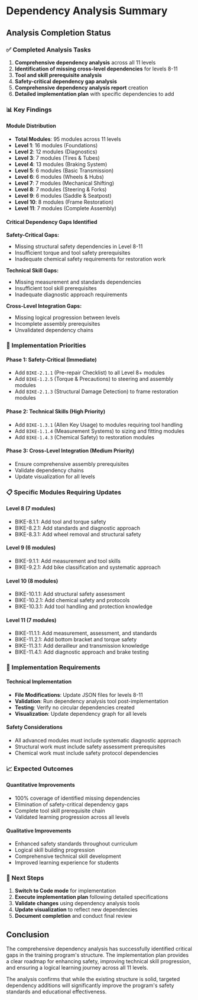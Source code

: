 # Dependency Analysis Summary

## Analysis Completion Status

### ✅ Completed Analysis Tasks
1. **Comprehensive dependency analysis** across all 11 levels
2. **Identification of missing cross-level dependencies** for levels 8-11
3. **Tool and skill prerequisite analysis** 
4. **Safety-critical dependency gap analysis**
5. **Comprehensive dependency analysis report** creation
6. **Detailed implementation plan** with specific dependencies to add

### 📊 Key Findings

#### Module Distribution
- **Total Modules**: 95 modules across 11 levels
- **Level 1**: 16 modules (Foundations)
- **Level 2**: 12 modules (Diagnostics)
- **Level 3**: 7 modules (Tires & Tubes)
- **Level 4**: 13 modules (Braking System)
- **Level 5**: 6 modules (Basic Transmission)
- **Level 6**: 6 modules (Wheels & Hubs)
- **Level 7**: 7 modules (Mechanical Shifting)
- **Level 8**: 7 modules (Steering & Forks)
- **Level 9**: 6 modules (Saddle & Seatpost)
- **Level 10**: 8 modules (Frame Restoration)
- **Level 11**: 7 modules (Complete Assembly)

#### Critical Dependency Gaps Identified

**Safety-Critical Gaps:**
- Missing structural safety dependencies in Level 8-11
- Insufficient torque and tool safety prerequisites
- Inadequate chemical safety requirements for restoration work

**Technical Skill Gaps:**
- Missing measurement and standards dependencies
- Insufficient tool skill prerequisites
- Inadequate diagnostic approach requirements

**Cross-Level Integration Gaps:**
- Missing logical progression between levels
- Incomplete assembly prerequisites
- Unvalidated dependency chains

### 🎯 Implementation Priorities

#### Phase 1: Safety-Critical (Immediate)
- Add `BIKE-2.1.1` (Pre-repair Checklist) to all Level 8+ modules
- Add `BIKE-1.2.5` (Torque & Precautions) to steering and assembly modules
- Add `BIKE-2.1.3` (Structural Damage Detection) to frame restoration modules

#### Phase 2: Technical Skills (High Priority)
- Add `BIKE-1.3.1` (Allen Key Usage) to modules requiring tool handling
- Add `BIKE-1.1.4` (Measurement Systems) to sizing and fitting modules
- Add `BIKE-1.4.3` (Chemical Safety) to restoration modules

#### Phase 3: Cross-Level Integration (Medium Priority)
- Ensure comprehensive assembly prerequisites
- Validate dependency chains
- Update visualization for all levels

### 📋 Specific Modules Requiring Updates

#### Level 8 (7 modules)
- BIKE-8.1.1: Add tool and torque safety
- BIKE-8.2.1: Add standards and diagnostic approach
- BIKE-8.3.1: Add wheel removal and structural safety

#### Level 9 (6 modules)  
- BIKE-9.1.1: Add measurement and tool skills
- BIKE-9.2.1: Add bike classification and systematic approach

#### Level 10 (8 modules)
- BIKE-10.1.1: Add structural safety assessment
- BIKE-10.2.1: Add chemical safety and protocols
- BIKE-10.3.1: Add tool handling and protection knowledge

#### Level 11 (7 modules)
- BIKE-11.1.1: Add measurement, assessment, and standards
- BIKE-11.2.1: Add bottom bracket and torque safety
- BIKE-11.3.1: Add derailleur and transmission knowledge
- BIKE-11.4.1: Add diagnostic approach and brake testing

### 🔧 Implementation Requirements

#### Technical Implementation
- **File Modifications**: Update JSON files for levels 8-11
- **Validation**: Run dependency analysis tool post-implementation
- **Testing**: Verify no circular dependencies created
- **Visualization**: Update dependency graph for all levels

#### Safety Considerations
- All advanced modules must include systematic diagnostic approach
- Structural work must include safety assessment prerequisites
- Chemical work must include safety protocol dependencies

### 📈 Expected Outcomes

#### Quantitative Improvements
- 100% coverage of identified missing dependencies
- Elimination of safety-critical dependency gaps
- Complete tool skill prerequisite chain
- Validated learning progression across all levels

#### Qualitative Improvements
- Enhanced safety standards throughout curriculum
- Logical skill building progression
- Comprehensive technical skill development
- Improved learning experience for students

### 🚀 Next Steps

1. **Switch to Code mode** for implementation
2. **Execute implementation plan** following detailed specifications
3. **Validate changes** using dependency analysis tools
4. **Update visualization** to reflect new dependencies
5. **Document completion** and conduct final review

## Conclusion

The comprehensive dependency analysis has successfully identified critical gaps in the training program's structure. The implementation plan provides a clear roadmap for enhancing safety, improving technical skill progression, and ensuring a logical learning journey across all 11 levels. 

The analysis confirms that while the existing structure is solid, targeted dependency additions will significantly improve the program's safety standards and educational effectiveness.